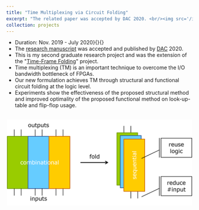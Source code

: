 ```yaml
---
title: "Time Multiplexing via Circuit Folding"
excerpt: "The related paper was accepted by DAC 2020. <br/><img src='/images/tm.png' width='500'>"
collection: projects
---
```


* Duration: Nov. 2019 - July 2020}{}{}
* The [research manuscript](https://b04901112.github.io/publication/2020-07-timeMux) was accepted and published by [DAC](https://www.dac.com/) 2020.
* This is my second graduate research project and was the extension of the "[Time-Frame Folding](https://b04901112.github.io/projects/3.tff)" project.
* Time multiplexing (TM) is an important technique to overcome the I/O bandwidth bottleneck of FPGAs.
* Our new formulation achieves TM through structural and functional circuit folding at the logic level.
* Experiments show the effectiveness of the proposed structural method and improved optimality of the proposed functional method on look-up-table and flip-flop usage.
<br/>
<center><img src='/images/tm.png' width='500'></center>